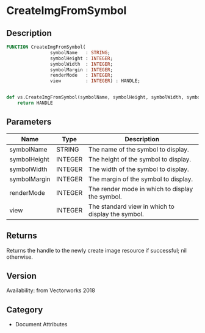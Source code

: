 # CreateImgFromSymbol

## Description
```pascal
FUNCTION CreateImgFromSymbol(
				symbolName   : STRING;
				symbolHeight : INTEGER;
				symbolWidth  : INTEGER;
				symbolMargin : INTEGER;
				renderMode   : INTEGER;
				view         : INTEGER) : HANDLE;
```

```python

def vs.CreateImgFromSymbol(symbolName, symbolHeight, symbolWidth, symbolMargin, renderMode, view):
    return HANDLE
```

## Parameters
|Name|Type|Description|
|---|---|---|
|symbolName|STRING|The name of the symbol to display.|
|symbolHeight|INTEGER|The height of the symbol to display.|
|symbolWidth|INTEGER|The width of the symbol to display.|
|symbolMargin|INTEGER|The margin of the symbol to display.|
|renderMode|INTEGER|The render mode in which to display the symbol.|
|view|INTEGER|The standard view in which to display the symbol.|

## Returns
Returns the handle to the newly create image resource if successful; nil otherwise.

## Version
Availability: from Vectorworks 2018
## Category
* Document Attributes

